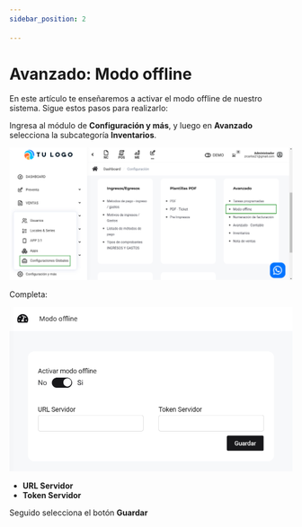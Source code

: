 ```yaml
---
sidebar_position: 2

---
```

# Avanzado: Modo offline

En este artículo te enseñaremos a activar el modo offline de nuestro sistema. Sigue estos pasos para realizarlo:

Ingresa al módulo de **Configuración y más**, y luego en  **Avanzado** selecciona la subcategoría **Inventarios**.

![Alt text](img/modooffline1.jpg)

Completa:

![Alt text](img/modooffline2.jpg)

* **URL Servidor**
* **Token Servidor**

Seguido selecciona el botón **Guardar**
